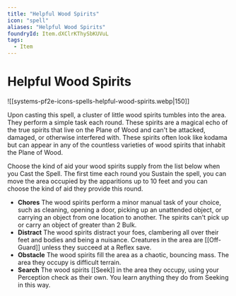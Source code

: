 ```yaml
---
title: "Helpful Wood Spirits"
icon: "spell"
aliases: "Helpful Wood Spirits"
foundryId: Item.dXClrKThySbKUVuL
tags:
  - Item
---
```


# Helpful Wood Spirits
![[systems-pf2e-icons-spells-helpful-wood-spirits.webp|150]]

Upon casting this spell, a cluster of little wood spirits tumbles into the area. They perform a simple task each round. These spirits are a magical echo of the true spirits that live on the Plane of Wood and can't be attacked, damaged, or otherwise interfered with. These spirits often look like kodama but can appear in any of the countless varieties of wood spirits that inhabit the Plane of Wood.

Choose the kind of aid your wood spirits supply from the list below when you Cast the Spell. The first time each round you Sustain the spell, you can move the area occupied by the apparitions up to 10 feet and you can choose the kind of aid they provide this round.

*   **Chores** The wood spirits perform a minor manual task of your choice, such as cleaning, opening a door, picking up an unattended object, or carrying an object from one location to another. The spirits can't pick up or carry an object of greater than 2 Bulk.
*   **Distract** The wood spirits distract your foes, clambering all over their feet and bodies and being a nuisance. Creatures in the area are [[Off-Guard]] unless they succeed at a Reflex save.
*   **Obstacle** The wood spirits fill the area as a chaotic, bouncing mass. The area they occupy is difficult terrain.
*   **Search** The wood spirits [[Seek]] in the area they occupy, using your Perception check as their own. You learn anything they do from Seeking in this way.

